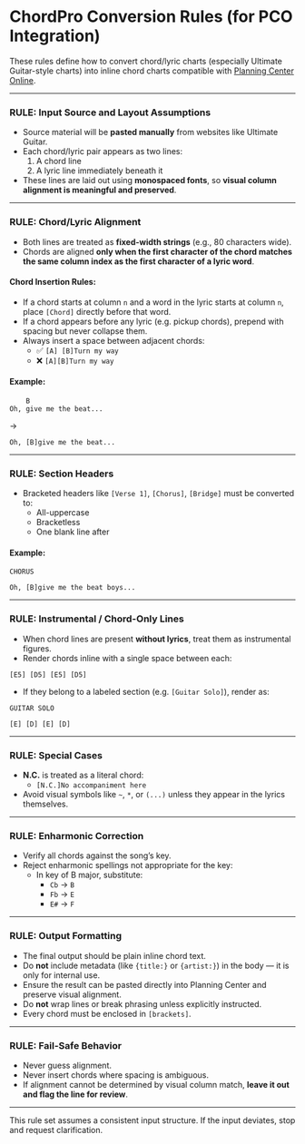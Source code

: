 # ChordPro Conversion Rules (for PCO Integration)

These rules define how to convert chord/lyric charts (especially Ultimate Guitar-style charts) into inline chord charts compatible with [Planning Center Online](https://pcoservices.zendesk.com/hc/en-us/articles/204262464-Special-Codes-for-Lyrics-and-Chords#lyrics-chords-0).

---

### RULE: Input Source and Layout Assumptions

- Source material will be **pasted manually** from websites like Ultimate Guitar.
- Each chord/lyric pair appears as two lines:
  1. A chord line
  2. A lyric line immediately beneath it
- These lines are laid out using **monospaced fonts**, so **visual column alignment is meaningful and preserved**.

---

### RULE: Chord/Lyric Alignment

- Both lines are treated as **fixed-width strings** (e.g., 80 characters wide).
- Chords are aligned **only when the first character of the chord matches the same column index as the first character of a lyric word**.

#### Chord Insertion Rules:
- If a chord starts at column `n` and a word in the lyric starts at column `n`, place `[Chord]` directly before that word.
- If a chord appears before any lyric (e.g. pickup chords), prepend with spacing but never collapse them.
- Always insert a space between adjacent chords:
  - ✅ `[A] [B]Turn my way`
  - ❌ `[A][B]Turn my way`

#### Example:
```
    B
Oh, give me the beat...
```
→
```
Oh, [B]give me the beat...
```

---

### RULE: Section Headers

- Bracketed headers like `[Verse 1]`, `[Chorus]`, `[Bridge]` must be converted to:
  - All-uppercase
  - Bracketless
  - One blank line after

#### Example:
```
CHORUS

Oh, [B]give me the beat boys...
```

---

### RULE: Instrumental / Chord-Only Lines

- When chord lines are present **without lyrics**, treat them as instrumental figures.
- Render chords inline with a single space between each:
```
[E5] [D5] [E5] [D5]
```

- If they belong to a labeled section (e.g. `[Guitar Solo]`), render as:
```
GUITAR SOLO

[E] [D] [E] [D]
```

---

### RULE: Special Cases

- **N.C.** is treated as a literal chord:
  - `[N.C.]No accompaniment here`
- Avoid visual symbols like `~`, `*`, or `(...)` unless they appear in the lyrics themselves.

---

### RULE: Enharmonic Correction

- Verify all chords against the song’s key.
- Reject enharmonic spellings not appropriate for the key:
  - In key of B major, substitute:
    - `Cb` → `B`
    - `Fb` → `E`
    - `E#` → `F`

---

### RULE: Output Formatting

- The final output should be plain inline chord text.
- Do **not** include metadata (like `{title:}` or `{artist:}`) in the body — it is only for internal use.
- Ensure the result can be pasted directly into Planning Center and preserve visual alignment.
- Do **not** wrap lines or break phrasing unless explicitly instructed.
- Every chord must be enclosed in `[brackets]`.

---

### RULE: Fail-Safe Behavior

- Never guess alignment.
- Never insert chords where spacing is ambiguous.
- If alignment cannot be determined by visual column match, **leave it out and flag the line for review**.

---

This rule set assumes a consistent input structure. If the input deviates, stop and request clarification.
